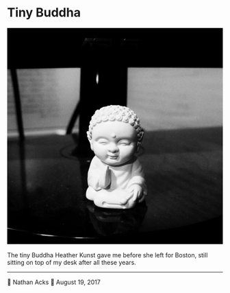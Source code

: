 # Tiny Buddha

![A black-and-white photo of a tiny plastic Buddha sitting on a shiny black surface](assets/f06118a13d3544633114d63903536028.webp)

The tiny Buddha Heather Kunst gave me before she left for Boston, still sitting on top of my desk after all these years.

- - - -

👤 Nathan Acks
📅 August 19, 2017
